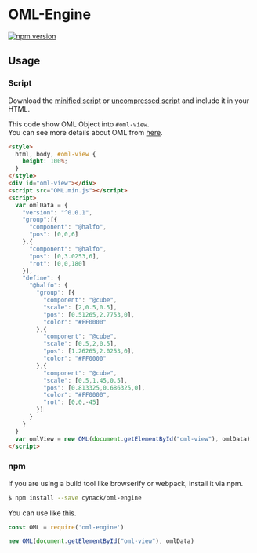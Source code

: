 # OML-Engine
[![npm version](https://badge.fury.io/js/oml-engine.svg)](https://badge.fury.io/js/oml-engine)

## Usage

### Script

Download the [minified script](build/OML.min.js) or [uncompressed script](build/OML.js) and include it in your HTML.  

This code show OML Object into `#oml-view`.  
You can see more details about OML from [here](http://oml.cynack.com/).

```html
<style>
  html, body, #oml-view {
    height: 100%;
  }
</style>
<div id="oml-view"></div>
<script src="OML.min.js"></script>
<script>
  var omlData = {
    "version": "^0.0.1",
    "group":[{
      "component": "@halfo",
      "pos": [0,0,6]
    },{
      "component": "@halfo",
      "pos": [0,3.0253,6],
      "rot": [0,0,180]
    }],
    "define": {
      "@halfo": {
        "group": [{
          "component": "@cube",
          "scale": [2,0.5,0.5],
          "pos": [0.51265,2.7753,0],
          "color": "#FF0000"
        },{
          "component": "@cube",
          "scale": [0.5,2,0.5],
          "pos": [1.26265,2.0253,0],
          "color": "#FF0000"
        },{
          "component": "@cube",
          "scale": [0.5,1.45,0.5],
          "pos": [0.813325,0.686325,0],
          "color": "#FF0000",
          "rot": [0,0,-45]
        }]
      }
    }
  }
  var omlView = new OML(document.getElementById("oml-view"), omlData)
</script>
```

### npm

If you are using a build tool like browserify or webpack, install it via npm.

```sh
$ npm install --save cynack/oml-engine
```

You can use like this.
```js
const OML = require('oml-engine')
```
```js
new OML(document.getElementById("oml-view"), omlData)
```